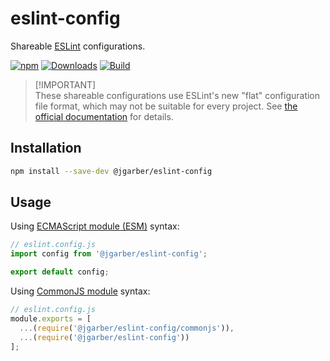 # eslint-config

Shareable [ESLint](https://eslint.org) configurations.

[![npm](https://img.shields.io/npm/v/@jgarber/eslint-config.svg?logo=npm&style=for-the-badge)](https://www.npmjs.com/package/@jgarber/eslint-config)
[![Downloads](https://img.shields.io/npm/dt/@jgarber/eslint-config.svg?logo=npm&style=for-the-badge)](https://www.npmjs.com/package/@jgarber/eslint-config)
[![Build](https://img.shields.io/github/actions/workflow/status/jgarber623/eslint-config/ci.yml?branch=main&logo=github&style=for-the-badge)](https://github.com/jgarber623/eslint-config/actions/workflows/ci.yml)


> [!IMPORTANT]\
> These shareable configurations use ESLint's new "flat" configuration file format, which may not be suitable for every project. See [the official documentation](https://eslint.org/docs/latest/use/configure/configuration-files-new) for details.

## Installation

```sh
npm install --save-dev @jgarber/eslint-config
```

## Usage

Using [ECMAScript module (ESM)](https://nodejs.org/api/esm.html) syntax:

```js
// eslint.config.js
import config from '@jgarber/eslint-config';

export default config;
```

Using [CommonJS module](https://nodejs.org/api/modules.html) syntax:

```js
// eslint.config.js
module.exports = [
  ...(require('@jgarber/eslint-config/commonjs')),
  ...(require('@jgarber/eslint-config'))
];
```
